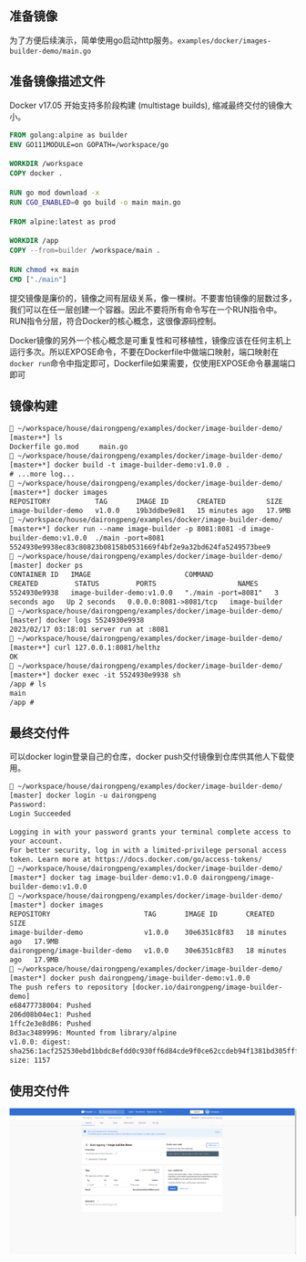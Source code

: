 ## 准备镜像
为了方便后续演示，简单使用go启动http服务。`examples/docker/images-builder-demo/main.go`

## 准备镜像描述文件
Docker v17.05 开始支持多阶段构建 (multistage builds), 缩减最终交付的镜像大小。

```Dockerfile
FROM golang:alpine as builder
ENV GO111MODULE=on GOPATH=/workspace/go

WORKDIR /workspace
COPY docker .

RUN go mod download -x
RUN CGO_ENABLED=0 go build -o main main.go

FROM alpine:latest as prod

WORKDIR /app
COPY --from=builder /workspace/main .

RUN chmod +x main
CMD ["./main"]
```

提交镜像是廉价的，镜像之间有层级关系，像一棵树。不要害怕镜像的层数过多，我们可以在任一层创建一个容器。因此不要将所有命令写在一个RUN指令中。RUN指令分层，符合Docker的核心概念，这很像源码控制。

Docker镜像的另外一个核心概念是可重复性和可移植性，镜像应该在任何主机上运行多次。所以EXPOSE命令，不要在Dockerfile中做端口映射，端口映射在`docker run`命令中指定即可，Dockerfile如果需要，仅使用EXPOSE命令暴漏端口即可

## 镜像构建
```shell
 ~/workspace/house/dairongpeng/examples/docker/image-builder-demo/ [master+*] ls
Dockerfile go.mod     main.go
 ~/workspace/house/dairongpeng/examples/docker/image-builder-demo/ [master+*] docker build -t image-builder-demo:v1.0.0 .
# ...more log...
 ~/workspace/house/dairongpeng/examples/docker/image-builder-demo/ [master+*] docker images          
REPOSITORY           TAG       IMAGE ID       CREATED          SIZE
image-builder-demo   v1.0.0    19b3ddbe9e81   15 minutes ago   17.9MB
 ~/workspace/house/dairongpeng/examples/docker/image-builder-demo/ [master+*] docker run --name image-builder -p 8081:8081 -d image-builder-demo:v1.0.0  ./main -port=8081
5524930e9938ec83c80823b08158b0531669f4bf2e9a32bd624fa5249573bee9
 ~/workspace/house/dairongpeng/examples/docker/image-builder-demo/ [master] docker ps
CONTAINER ID   IMAGE                       COMMAND               CREATED         STATUS         PORTS                    NAMES
5524930e9938   image-builder-demo:v1.0.0   "./main -port=8081"   3 seconds ago   Up 2 seconds   0.0.0.0:8081->8081/tcp   image-builder
 ~/workspace/house/dairongpeng/examples/docker/image-builder-demo/ [master] docker logs 5524930e9938
2023/02/17 03:18:01 server run at :8081
 ~/workspace/house/dairongpeng/examples/docker/image-builder-demo/ [master+*] curl 127.0.0.1:8081/helthz
OK
 ~/workspace/house/dairongpeng/examples/docker/image-builder-demo/ [master+*] docker exec -it 5524930e9938 sh
/app # ls
main
/app #
```

## 最终交付件
可以docker login登录自己的仓库，docker push交付镜像到仓库供其他人下载使用。
```shell
 ~/workspace/house/dairongpeng/examples/docker/image-builder-demo/ [master] docker login -u dairongpeng
Password:
Login Succeeded

Logging in with your password grants your terminal complete access to your account.
For better security, log in with a limited-privilege personal access token. Learn more at https://docs.docker.com/go/access-tokens/
 ~/workspace/house/dairongpeng/examples/docker/image-builder-demo/ [master*] docker tag image-builder-demo:v1.0.0 dairongpeng/image-builder-demo:v1.0.0
 ~/workspace/house/dairongpeng/examples/docker/image-builder-demo/ [master*] docker images
REPOSITORY                       TAG       IMAGE ID       CREATED          SIZE
image-builder-demo               v1.0.0    30e6351c8f83   18 minutes ago   17.9MB
dairongpeng/image-builder-demo   v1.0.0    30e6351c8f83   18 minutes ago   17.9MB
 ~/workspace/house/dairongpeng/examples/docker/image-builder-demo/ [master*] docker push dairongpeng/image-builder-demo:v1.0.0
The push refers to repository [docker.io/dairongpeng/image-builder-demo]
e68477738004: Pushed
206d08b04ec1: Pushed
1ffc2e3e8d86: Pushed
8d3ac3489996: Mounted from library/alpine
v1.0.0: digest: sha256:1acf252530ebd1bbdc8efdd0c930ff6d84cde9f0ce62ccdeb94f1381bd305fff size: 1157
```

## 使用交付件
![](./examples/docker/image-builder-demo/img/image-builder-demo.png)